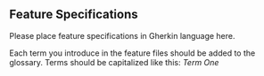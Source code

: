 Feature Specifications
----------------------

Please place feature specifications in Gherkin language here.

Each term you introduce in the feature files should be added to the glossary.
Terms should be capitalized like this: *Term One*



